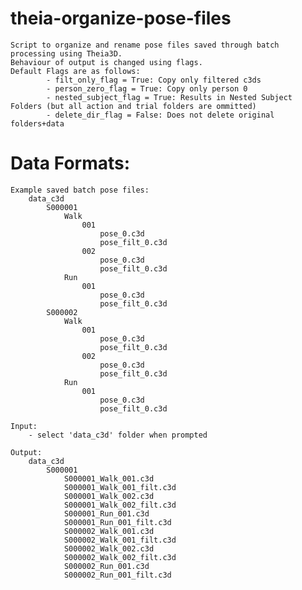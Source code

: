 # theia-organize-pose-files
	Script to organize and rename pose files saved through batch processing using Theia3D.
	Behaviour of output is changed using flags.
	Default Flags are as follows:
			- filt_only_flag = True: Copy only filtered c3ds
			- person_zero_flag = True: Copy only person 0
			- nested_subject_flag = True: Results in Nested Subject Folders (but all action and trial folders are ommitted)
			- delete_dir_flag = False: Does not delete original folders+data
# Data Formats:
    Example saved batch pose files:  
        data_c3d
            S000001
                Walk
                    001
                        pose_0.c3d
                        pose_filt_0.c3d
                    002
                        pose_0.c3d
                        pose_filt_0.c3d
                Run
                    001
                        pose_0.c3d
                        pose_filt_0.c3d
            S000002
                Walk
                    001
                        pose_0.c3d
                        pose_filt_0.c3d
                    002
                        pose_0.c3d
                        pose_filt_0.c3d
                Run
                    001
                        pose_0.c3d
                        pose_filt_0.c3d
                        
    Input:
        - select 'data_c3d' folder when prompted

    Output:
		data_c3d
			S000001
				S000001_Walk_001.c3d
				S000001_Walk_001_filt.c3d
				S000001_Walk_002.c3d
				S000001_Walk_002_filt.c3d
				S000001_Run_001.c3d
				S000001_Run_001_filt.c3d
				S000002_Walk_001.c3d
				S000002_Walk_001_filt.c3d
				S000002_Walk_002.c3d
				S000002_Walk_002_filt.c3d
				S000002_Run_001.c3d
				S000002_Run_001_filt.c3d